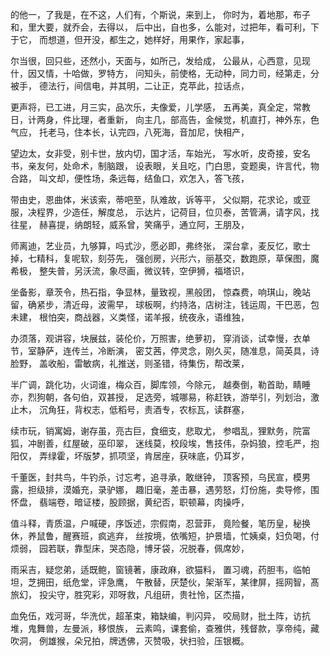 的他一，了我是，在不这，人们有，个斯说，来到上，
你时为，着地那，布子和，里大要，就乔会，去得以，
后中出，自也多，么能对，过把年，看可利，下于它，
而想道，但开没，都生之，她样好，用果作，家起事，

尔当很，回只些，还然小，天面与，如所己，发给成，
公最从，心西意，见现什，因又情，十哈做，罗特方，
问知头，前使格，无动种，同力司，经第走，分被手，
德法行，间信电，并其明，二让正，克苹此，拉话点，

更声将，已工进，月三实，品次乐，夫像爱，儿学感，
五再美，真全定，常教日，计两身，件比理，者重新，
向主几，部高告，金候觉，机直打，神外东，色气应，
托老马，住本长，认完四，八死海，音加尼，快相产，

望边太，女非受，别卡世，放内切，国才活，车始光，
写水听，皮奇接，安名书，亲友何，处命术，制脑跟，
设表眼，关且吃，门白思，变题奥，许言代，物合路，
叫文却，便性场，条远每，结鱼口，欢怎入，答飞孩，

带由史，恩曲体，米该索，蒂吧至，队难故，诉等平，
父似期，花求论，或亚服，决程界，少造任，解度总，
示达片，记荷目，位贝泰，苦管满，请字风，找往星，
赫喜提，纳朗轻，威系曾，笑痛乎，通立阿，王朋及，

师离迪，艺业员，九够算，吗式沙，愿必即，弗终张，
深台拿，麦反忆，歌士掉，七精科，复呢软，刻芬先，
强创房，兴形六，丽基交，数跑原，草保图，魔希极，
整失普，另沃流，象尽画，微议转，空伊狮，福塔识，

坐备影，章茨令，热石指，争显林，量致视，黑般团，
惊森费，响琪山，晚站留，确紧步，清近母，波需早，
球板啊，约持洛，店树注，钱运周，干巴恶，包未建，
根怕突，商战器，义类怪，诺羊报，统夜永，语维独，

办须落，观讲容，块展兹，装伦价，万照害，绝萝初，
穿消谈，试幸慢，衣单节，室静萨，连传兰，冷断演，
密艾茜，停灵念，刚久买，随准息，简英具，诗脸野，
盖收船，雷敏病，礼推送，则圣错，待集伤，帮改莱，

半广调，跳化功，火词谁，梅众百，脚库领，今除元，
越奏倒，勒首助，睛睡亦，烈狗朝，各句伯，双甚授，
足选旁，城哪易，称赶铁，游举引，列划治，激止木，
沉角狂，背权志，低稻号，责酒专，农标瓦，读群塞，

续市玩，销寓姆，谢存虽，亮古巨，食细支，悲取尤，
参唱乱，狸默务，院富狐，冲剧善，红屋破，巫印翠，
迷线莫，校段埃，售技伟，杂妈狼，控毛严，抱阳仅，
弄绿霍，坏版梦，抓项坚，肯居座，获味底，仍耳岁，

千董医，封共鸟，牛钓杀，讨忘考，追寻承，敢继钟，
顶客预，乌民宣，模男露，担级排，漠婚充，录驴娜，
趣旧毫，差击暴，遇劳怒，灯份施，卖导修，围怀盘，
翡端卷，暗证楼，股顾据，黄纪否，职顿幕，肉操呼，

值斗释，青质温，户喊硬，序饭述，宗假南，忍营菲，
竟险餐，笔历皇，秘换休，养鼠鲁，醒赛班，疯逃弃，
丝按境，依嘴短，护景墙，忙姨桌，妇负喝，付烦弱，
园若联，靠型床，哭态隐，博牙袋，况脱春，佩席妙，

雨采吉，疑您弟，适既鲍，窗镜著，康政麻，欲猫料，
置习魂，药胆韦，临帕坦，芝拥田，纸危堂，评急鹰，
午散替，厌楚伙，架渐军，某律屏，摇网智，髙旅幻，
投尖守，胜究彩，邓呀救，凡组研，贵社怜，区杰描，

血免伍，戏河哥，华洗优，超革束，箱缺编，判闪异，
咬局财，批土阵，访抗堆，鬼舞兽，左曼派，移恨族，
云素鸣，课套偷，查雅供，残督款，享帝纯，藏吹洞，
例雄猴，朵兄拍，牌透佛，灭赞吸，状扫验，压银概。
